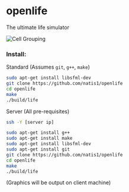 # openlife

The ultimate life simulator

![Cell Grouping](http://i.imgur.com/Ag7284g.png)


### Install:

Standard (Assumes `git`, `g++`, `make`)
```bash
sudo apt-get install libsfml-dev
git clone https://github.com/natis1/openlife
cd openlife
make
./build/life
```
Server (All pre-requisites)
```bash
ssh -Y [server ip]

sudo apt-get install g++
sudo apt-get install make
sudo apt-get install libsfml-dev
sudo apt-get install git
git clone https://github.com/natis1/openlife
cd openlife
make
./build/life
```

(Graphics will be output on client machine)
